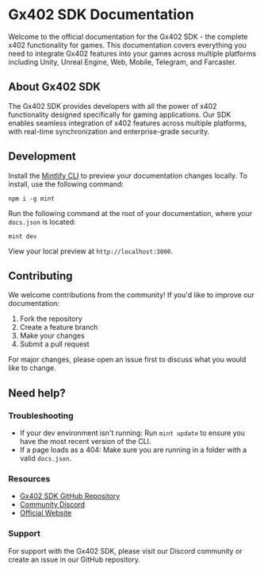 # Gx402 SDK Documentation

Welcome to the official documentation for the Gx402 SDK - the complete x402 functionality for games. This documentation covers everything you need to integrate Gx402 features into your games across multiple platforms including Unity, Unreal Engine, Web, Mobile, Telegram, and Farcaster.

## About Gx402 SDK

The Gx402 SDK provides developers with all the power of x402 functionality designed specifically for gaming applications. Our SDK enables seamless integration of x402 features across multiple platforms, with real-time synchronization and enterprise-grade security.

## Development

Install the [Mintlify CLI](https://www.npmjs.com/package/mint) to preview your documentation changes locally. To install, use the following command:

```
npm i -g mint
```

Run the following command at the root of your documentation, where your `docs.json` is located:

```
mint dev
```

View your local preview at `http://localhost:3000`.

## Contributing

We welcome contributions from the community! If you'd like to improve our documentation:

1. Fork the repository
2. Create a feature branch
3. Make your changes
4. Submit a pull request

For major changes, please open an issue first to discuss what you would like to change.

## Need help?

### Troubleshooting

- If your dev environment isn't running: Run `mint update` to ensure you have the most recent version of the CLI.
- If a page loads as a 404: Make sure you are running in a folder with a valid `docs.json`.

### Resources
- [Gx402 SDK GitHub Repository](https://github.com/Gx402/Gx402-sdk)
- [Community Discord](https://discord.gg/Gx402)
- [Official Website](https://Gx402.com)

### Support
For support with the Gx402 SDK, please visit our Discord community or create an issue in our GitHub repository.
